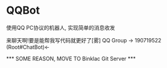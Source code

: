 # QQBot
使用QQ PC协议的机器人, 实现简单的消息收发

来聊天啊!要是能帮我写代码就更好了[雾] QQ Group -> 190719522 (Root#ChatBot)<-

*** SOME REASON, MOVE TO Binklac Git Server ***


